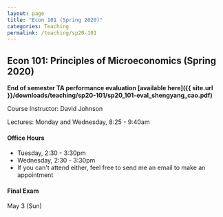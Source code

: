 ```yaml
---
layout: page
title: "Econ 101 (Spring 2020)"
categories: Teaching
permalink: /teaching/sp20-101
---
```


## Econ 101: Principles of Microeconomics (Spring 2020)

**End of semester TA performance evaluation [available here]({{ site.url }}/downloads/teaching/sp20-101/sp20_101-eval_shengyang_cao.pdf)**

Course Instructor: David Johnson

Lectures: Monday and Wednesday, 8:25 - 9:40am

#### Office Hours

* Tuesday, 2:30 - 3:30pm
* Wednesday, 2:30 - 3:30pm
* If you can't attend either, feel free to send me an email to make an appointment

#### Final Exam
May 3 (Sun)